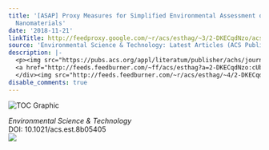 ```yaml
---
title: '[ASAP] Proxy Measures for Simplified Environmental Assessment of Manufactured
  Nanomaterials'
date: '2018-11-21'
linkTitle: http://feedproxy.google.com/~r/acs/esthag/~3/2-DKECqdNzo/acs.est.8b05405
source: 'Environmental Science & Technology: Latest Articles (ACS Publications)'
description: |-
  <p><img src="https://pubs.acs.org/appl/literatum/publisher/achs/journals/content/esthag/0/esthag.ahead-of-print/acs.est.8b05405/20181120/images/medium/es-2018-054057_0003.gif" alt="TOC Graphic"/></p><div><cite>Environmental Science & Technology</cite></div><div>DOI: 10.1021/acs.est.8b05405</div><div class="feedflare">
  <a href="http://feeds.feedburner.com/~ff/acs/esthag?a=2-DKECqdNzo:cUbb5iFigJI:yIl2AUoC8zA"><img src="http://feeds.feedburner.com/~ff/acs/esthag?d=yIl2AUoC8zA" border="0"></img></a>
  </div><img src="http://feeds.feedburner.com/~r/acs/esthag/~4/2-DKECqdNzo" height="1" width="1" ...
disable_comments: true
---
```

<p><img src="https://pubs.acs.org/appl/literatum/publisher/achs/journals/content/esthag/0/esthag.ahead-of-print/acs.est.8b05405/20181120/images/medium/es-2018-054057_0003.gif" alt="TOC Graphic"/></p><div><cite>Environmental Science & Technology</cite></div><div>DOI: 10.1021/acs.est.8b05405</div><div class="feedflare">
<a href="http://feeds.feedburner.com/~ff/acs/esthag?a=2-DKECqdNzo:cUbb5iFigJI:yIl2AUoC8zA"><img src="http://feeds.feedburner.com/~ff/acs/esthag?d=yIl2AUoC8zA" border="0"></img></a>
</div><img src="http://feeds.feedburner.com/~r/acs/esthag/~4/2-DKECqdNzo" height="1" width="1" ...
